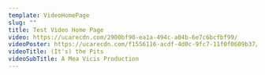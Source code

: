 ```yaml
---
template: VideoHomePage
slug: ""
title: Test Video Home Page
video: https://ucarecdn.com/2900bf90-ea1a-494c-a04b-6e7c6bcfbf99/
videoPoster: https://ucarecdn.com/f1556116-acdf-4d0c-9fc7-11f0f0609b37/
videoTitle: (It's) the Pits
videoSubTitle: A Mea Vicis Production
---
```

